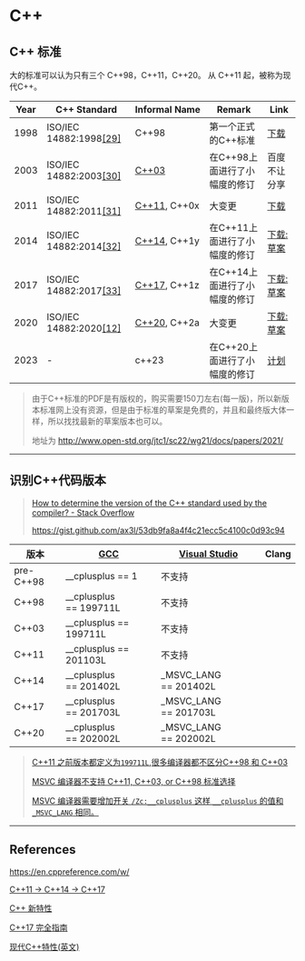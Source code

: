 # C++

## C++ 标准

大的标准可以认为只有三个 C++98，C++11，C++20。
从 C++11 起，被称为现代C++。

| Year | C++ Standard                                                                            | Informal Name                                           | Remark            | Link                                                                       |
| ---- | --------------------------------------------------------------------------------------- | ------------------------------------------------------- | ----------------- | -------------------------------------------------------------------------- |
| 1998 | ISO/IEC 14882:1998[[29]](https://en.wikipedia.org/wiki/C%2B%2B#cite_note-isocpp1998-29) | C++98                                                   | 第一个正式的C++标准       | [下载](https://pan.baidu.com/s/1ntjrXqx)                                     |
| 2003 | ISO/IEC 14882:2003[[30]](https://en.wikipedia.org/wiki/C%2B%2B#cite_note-isocpp2003-30) | [C++03](https://en.wikipedia.org/wiki/C%2B%2B03)        | 在C++98上面进行了小幅度的修订 | 百度不让分享                                                                     |
| 2011 | ISO/IEC 14882:2011[[31]](https://en.wikipedia.org/wiki/C%2B%2B#cite_note-isocpp2011-31) | [C++11](https://en.wikipedia.org/wiki/C%2B%2B11), C++0x | 大变更               | [下载](https://pan.baidu.com/s/1pJnrEiB)                                     |
| 2014 | ISO/IEC 14882:2014[[32]](https://en.wikipedia.org/wiki/C%2B%2B#cite_note-isocpp2014-32) | [C++14](https://en.wikipedia.org/wiki/C%2B%2B14), C++1y | 在C++11上面进行了小幅度的修订 | [下载:草案](http://www.open-std.org/jtc1/sc22/wg21/docs/papers/2014/n4296.pdf) |
| 2017 | ISO/IEC 14882:2017[[33]](https://en.wikipedia.org/wiki/C%2B%2B#cite_note-isocpp2017-33) | [C++17](https://en.wikipedia.org/wiki/C%2B%2B17), C++1z | 在C++14上面进行了小幅度的修订 | [下载:草案](http://www.open-std.org/jtc1/sc22/wg21/docs/papers/2017/n4713.pdf) |
| 2020 | ISO/IEC 14882:2020[[12]](https://en.wikipedia.org/wiki/C%2B%2B#cite_note-isocpp2020-12) | [C++20](https://en.wikipedia.org/wiki/C%2B%2B20), C++2a | 大变更               | [下载:草案](http://www.open-std.org/jtc1/sc22/wg21/docs/papers/2020/n4861.pdf) |
| 2023 | -                                                                                       | c++23                                                   | 在C++20上面进行了小幅度的修订 | [计划](http://www.open-std.org/jtc1/sc22/wg21/docs/papers/2021/p2214r1.html) |

> 由于C++标准的PDF是有版权的，购买需要150刀左右(每一版)，所以新版本标准网上没有资源，但是由于标准的草案是免费的，并且和最终版大体一样，所以找找最新的草案版本也可以。
> 
> 地址为 http://www.open-std.org/jtc1/sc22/wg21/docs/papers/2021/

---

## 识别C++代码版本

> [How to determine the version of the C++ standard used by the compiler? - Stack Overflow](https://stackoverflow.com/questions/2324658/how-to-determine-the-version-of-the-c-standard-used-by-the-compiler)
> 
> https://gist.github.com/ax3l/53db9fa8a4f4c21ecc5c4100c0d93c94

| 版本        | [GCC](https://gcc.gnu.org/onlinedocs/cpp/Standard-Predefined-Macros.html) | [Visual Studio](https://docs.microsoft.com/en-us/cpp/build/reference/zc-cplusplus?view=msvc-170) | Clang |
| --------- | ------------------------------------------------------------------------- | ------------------------------------------------------------------------------------------------ | ----- |
| pre-C++98 | __cplusplus == 1                                                          | 不支持                                                                                              |       |
| C++98     | __cplusplus == 199711L                                                    | 不支持                                                                                              |       |
| C++03     | __cplusplus == 199711L                                                    | 不支持                                                                                              |       |
| C++11     | __cplusplus == 201103L                                                    | 不支持                                                                                              |       |
| C++14     | __cplusplus == 201402L                                                    | _MSVC_LANG == 201402L                                                                            |       |
| C++17     | __cplusplus == 201703L                                                    | _MSVC_LANG == 201703L                                                                            |       |
| C++20     | __cplusplus == 202002L                                                    | _MSVC_LANG == 202002L                                                                            |       |

> [C++11 之前版本都定义为`199711L`,很多编译器都不区分C++98 和 C++03](https://en.cppreference.com/w/cpp/preprocessor/replace#Predefined_macros)
> 
> [MSVC 编译器不支持 C++11, C++03, or C++98 标准选择](https://devblogs.microsoft.com/cppblog/msvc-now-correctly-reports-__cplusplus/)
> 
> [MSVC 编译器需要增加开关 `/Zc:__cplusplus` 这样 `__cplusplus` 的值和 `_MSVC_LANG` 相同。](https://devblogs.microsoft.com/cppblog/msvc-now-correctly-reports-__cplusplus/#zc__cplusplus)

---

## References

https://en.cppreference.com/w/

[C++11 -> C++14 -> C++17](https://zhuanlan.zhihu.com/p/365221113)

[C++ 新特性](https://github.com/0voice/cpp_new_features)

[C++17 完全指南](https://github.com/MeouSker77/Cpp17)

[现代C++特性(英文)](https://github.com/AnthonyCalandra/modern-cpp-features)
